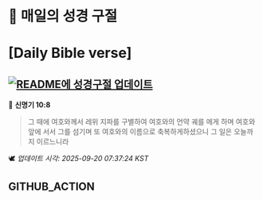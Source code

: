 # 🙏 매일의 성경 구절
# [Daily Bible verse]
## [![README에 성경구절 업데이트](https://github.com/DONGSUKA/first_test/actions/workflows/update-readme-bible.yml/badge.svg)](https://github.com/DONGSUKA/first_test/actions/workflows/update-readme-bible.yml)
<!-- START_BIBLE_VERSE -->
📖 **신명기 10:8**
> 그 때에 여호와께서 레위 지파를 구별하여 여호와의 언약 궤를 메게 하며 여호와 앞에 서서 그를 섬기며 또 여호와의 이름으로 축복하게하셨으니 그 일은 오늘까지 이르느니라

🕊️ _업데이트 시각: 2025-09-20 07:37:24 KST_
  <!-- END_BIBLE_VERSE -->
## GITHUB_ACTION
